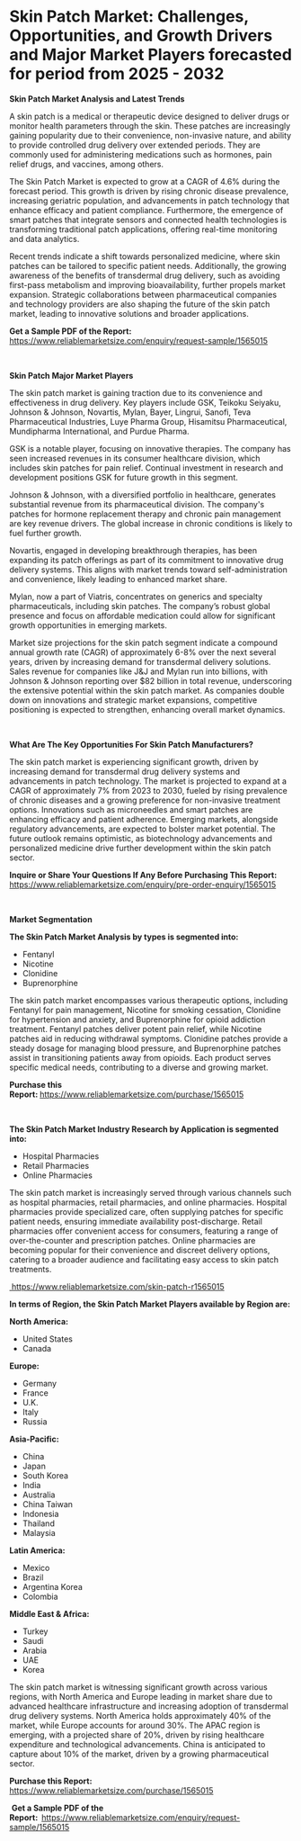 <p><h1>Skin Patch Market: Challenges, Opportunities, and Growth Drivers and Major Market Players forecasted for period from 2025 - 2032</h1></p><p><strong>Skin Patch Market Analysis and Latest Trends</strong></p>
<p><p>A skin patch is a medical or therapeutic device designed to deliver drugs or monitor health parameters through the skin. These patches are increasingly gaining popularity due to their convenience, non-invasive nature, and ability to provide controlled drug delivery over extended periods. They are commonly used for administering medications such as hormones, pain relief drugs, and vaccines, among others.</p><p>The Skin Patch Market is expected to grow at a CAGR of 4.6% during the forecast period. This growth is driven by rising chronic disease prevalence, increasing geriatric population, and advancements in patch technology that enhance efficacy and patient compliance. Furthermore, the emergence of smart patches that integrate sensors and connected health technologies is transforming traditional patch applications, offering real-time monitoring and data analytics.</p><p>Recent trends indicate a shift towards personalized medicine, where skin patches can be tailored to specific patient needs. Additionally, the growing awareness of the benefits of transdermal drug delivery, such as avoiding first-pass metabolism and improving bioavailability, further propels market expansion. Strategic collaborations between pharmaceutical companies and technology providers are also shaping the future of the skin patch market, leading to innovative solutions and broader applications.</p></p>
<p><strong>Get a Sample PDF of the Report:&nbsp;</strong> <a href="https://www.reliablemarketsize.com/enquiry/request-sample/1565015?utm_campaign=2450&utm_medium=2&utm_source=Github&utm_content=ia&utm_term=19042025&utm_id=skin-patch">https://www.reliablemarketsize.com/enquiry/request-sample/1565015</a></p>
<p>&nbsp;</p>
<p><strong>Skin Patch Major Market Players</strong></p>
<p><p>The skin patch market is gaining traction due to its convenience and effectiveness in drug delivery. Key players include GSK, Teikoku Seiyaku, Johnson & Johnson, Novartis, Mylan, Bayer, Lingrui, Sanofi, Teva Pharmaceutical Industries, Luye Pharma Group, Hisamitsu Pharmaceutical, Mundipharma International, and Purdue Pharma.</p><p>GSK is a notable player, focusing on innovative therapies. The company has seen increased revenues in its consumer healthcare division, which includes skin patches for pain relief. Continual investment in research and development positions GSK for future growth in this segment.</p><p>Johnson & Johnson, with a diversified portfolio in healthcare, generates substantial revenue from its pharmaceutical division. The company's patches for hormone replacement therapy and chronic pain management are key revenue drivers. The global increase in chronic conditions is likely to fuel further growth.</p><p>Novartis, engaged in developing breakthrough therapies, has been expanding its patch offerings as part of its commitment to innovative drug delivery systems. This aligns with market trends toward self-administration and convenience, likely leading to enhanced market share.</p><p>Mylan, now a part of Viatris, concentrates on generics and specialty pharmaceuticals, including skin patches. The company’s robust global presence and focus on affordable medication could allow for significant growth opportunities in emerging markets.</p><p>Market size projections for the skin patch segment indicate a compound annual growth rate (CAGR) of approximately 6-8% over the next several years, driven by increasing demand for transdermal delivery solutions. Sales revenue for companies like J&J and Mylan run into billions, with Johnson & Johnson reporting over $82 billion in total revenue, underscoring the extensive potential within the skin patch market. As companies double down on innovations and strategic market expansions, competitive positioning is expected to strengthen, enhancing overall market dynamics.</p></p>
<p>&nbsp;</p>
<p><strong>What Are The Key Opportunities For Skin Patch Manufacturers?</strong></p>
<p><p>The skin patch market is experiencing significant growth, driven by increasing demand for transdermal drug delivery systems and advancements in patch technology. The market is projected to expand at a CAGR of approximately 7% from 2023 to 2030, fueled by rising prevalence of chronic diseases and a growing preference for non-invasive treatment options. Innovations such as microneedles and smart patches are enhancing efficacy and patient adherence. Emerging markets, alongside regulatory advancements, are expected to bolster market potential. The future outlook remains optimistic, as biotechnology advancements and personalized medicine drive further development within the skin patch sector.</p></p>
<p><strong>Inquire or Share Your Questions If Any Before Purchasing This Report:</strong> <a href="https://www.reliablemarketsize.com/enquiry/pre-order-enquiry/1565015?utm_campaign=2450&utm_medium=2&utm_source=Github&utm_content=ia&utm_term=19042025&utm_id=skin-patch">https://www.reliablemarketsize.com/enquiry/pre-order-enquiry/1565015</a></p>
<p>&nbsp;</p>
<p><strong>Market Segmentation</strong></p>
<p><strong>The Skin Patch Market Analysis by types is segmented into:</strong></p>
<p><ul><li>Fentanyl</li><li>Nicotine</li><li>Clonidine</li><li>Buprenorphine</li></ul></p>
<p><p>The skin patch market encompasses various therapeutic options, including Fentanyl for pain management, Nicotine for smoking cessation, Clonidine for hypertension and anxiety, and Buprenorphine for opioid addiction treatment. Fentanyl patches deliver potent pain relief, while Nicotine patches aid in reducing withdrawal symptoms. Clonidine patches provide a steady dosage for managing blood pressure, and Buprenorphine patches assist in transitioning patients away from opioids. Each product serves specific medical needs, contributing to a diverse and growing market.</p></p>
<p><strong>Purchase this Report:&nbsp;</strong><a href="https://www.reliablemarketsize.com/purchase/1565015?utm_campaign=2450&utm_medium=2&utm_source=Github&utm_content=ia&utm_term=19042025&utm_id=skin-patch">https://www.reliablemarketsize.com/purchase/1565015</a></p>
<p>&nbsp;</p>
<p><strong>The Skin Patch Market Industry Research by Application is segmented into:</strong></p>
<p><ul><li>Hospital Pharmacies</li><li>Retail Pharmacies</li><li>Online Pharmacies</li></ul></p>
<p><p>The skin patch market is increasingly served through various channels such as hospital pharmacies, retail pharmacies, and online pharmacies. Hospital pharmacies provide specialized care, often supplying patches for specific patient needs, ensuring immediate availability post-discharge. Retail pharmacies offer convenient access for consumers, featuring a range of over-the-counter and prescription patches. Online pharmacies are becoming popular for their convenience and discreet delivery options, catering to a broader audience and facilitating easy access to skin patch treatments.</p></p>
<p><a href="https://www.reliablemarketsize.com/skin-patch-r1565015?utm_campaign=2450&utm_medium=2&utm_source=Github&utm_content=ia&utm_term=19042025&utm_id=skin-patch">&nbsp;https://www.reliablemarketsize.com/skin-patch-r1565015</a></p>
<p><strong>In terms of Region, the Skin Patch Market Players available by Region are:</strong></p>
<p>
    <p> <strong> North America: </strong>
        <ul>
            <li>United States</li>
            <li>Canada</li>
        </ul>
        </p> 
    <p> <strong> Europe: </strong>
        <ul>
            <li>Germany</li>
            <li>France</li>
            <li>U.K.</li>
            <li>Italy</li>
            <li>Russia</li>
        </ul>
        </p> 
    <p> <strong> Asia-Pacific: </strong>
        <ul>
            <li>China</li>
            <li>Japan</li>
            <li>South Korea</li>
            <li>India</li>
            <li>Australia</li>
            <li>China Taiwan</li>
            <li>Indonesia</li>
            <li>Thailand</li>
            <li>Malaysia</li>
        </ul>
        </p> 
    <p> <strong> Latin America: </strong>
        <ul>
            <li>Mexico</li>
            <li>Brazil</li>
            <li>Argentina Korea</li>
            <li>Colombia</li>
        </ul>
        </p> 
    <p> <strong> Middle East & Africa: </strong>
        <ul>
            <li>Turkey</li>
            <li>Saudi</li>
            <li>Arabia</li>
            <li>UAE</li>
            <li>Korea</li>
        </ul>
    </p>
    </p>
<p><p>The skin patch market is witnessing significant growth across various regions, with North America and Europe leading in market share due to advanced healthcare infrastructure and increasing adoption of transdermal drug delivery systems. North America holds approximately 40% of the market, while Europe accounts for around 30%. The APAC region is emerging, with a projected share of 20%, driven by rising healthcare expenditure and technological advancements. China is anticipated to capture about 10% of the market, driven by a growing pharmaceutical sector.</p></p>
<p><strong>Purchase this Report: </strong><a href="https://www.reliablemarketsize.com/purchase/1565015?utm_campaign=2450&utm_medium=2&utm_source=Github&utm_content=ia&utm_term=19042025&utm_id=skin-patch">https://www.reliablemarketsize.com/purchase/1565015</a></p>
<p>&nbsp;<strong>Get a Sample PDF of the Report:&nbsp;&nbsp;</strong><a href="https://www.reliablemarketsize.com/enquiry/request-sample/1565015?utm_campaign=2450&utm_medium=2&utm_source=Github&utm_content=ia&utm_term=19042025&utm_id=skin-patch">https://www.reliablemarketsize.com/enquiry/request-sample/1565015</a></p>
<p><strong></strong></p>
<p><p></p><p></p><p></p></p>